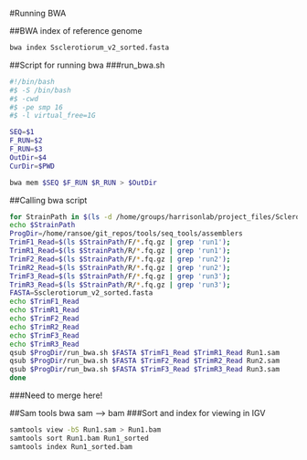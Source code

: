 #Running BWA

##BWA index of reference genome

```bash
bwa index Ssclerotiorum_v2_sorted.fasta

```


##Script for running bwa
###run_bwa.sh

```bash
#!/bin/bash
#$ -S /bin/bash
#$ -cwd
#$ -pe smp 16
#$ -l virtual_free=1G

SEQ=$1
F_RUN=$2
F_RUN=$3
OutDir=$4
CurDir=$PWD

bwa mem $SEQ $F_RUN $R_RUN > $OutDir
```

##Calling bwa script

```bash
for StrainPath in $(ls -d /home/groups/harrisonlab/project_files/Sclerotinia_spp/qc_dna/paired/S.subartica/*); do 
echo $StrainPath
ProgDir=/home/ransoe/git_repos/tools/seq_tools/assemblers
TrimF1_Read=$(ls $StrainPath/F/*.fq.gz | grep 'run1'); 
TrimR1_Read=$(ls $StrainPath/R/*.fq.gz | grep 'run1');
TrimF2_Read=$(ls $StrainPath/F/*.fq.gz | grep 'run2'); 
TrimR2_Read=$(ls $StrainPath/R/*.fq.gz | grep 'run2'); 
TrimF3_Read=$(ls $StrainPath/F/*.fq.gz | grep 'run3'); 
TrimR3_Read=$(ls $StrainPath/R/*.fq.gz | grep 'run3'); 
FASTA=Ssclerotiorum_v2_sorted.fasta
echo $TrimF1_Read 
echo $TrimR1_Read
echo $TrimF2_Read
echo $TrimR2_Read
echo $TrimF3_Read
echo $TrimR3_Read
qsub $ProgDir/run_bwa.sh $FASTA $TrimF1_Read $TrimR1_Read Run1.sam
qsub $ProgDir/run_bwa.sh $FASTA $TrimF2_Read $TrimR2_Read Run2.sam
qsub $ProgDir/run_bwa.sh $FASTA $TrimF3_Read $TrimR3_Read Run3.sam
done
```

###Need to merge here!


##Sam tools bwa sam —> bam 
###Sort and index for viewing in IGV

```bash
samtools view -bS Run1.sam > Run1.bam
samtools sort Run1.bam Run1_sorted
samtools index Run1_sorted.bam 
```
